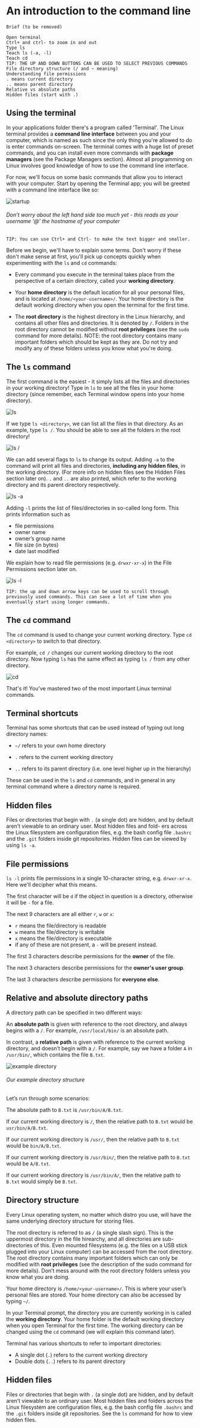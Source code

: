 # An introduction to the command line

```
Brief (to be removed)

Open terminal
Ctrl+ and ctrl- to zoom in and out
Type ls
Teach ls (-a, -l)
Teach cd
TIP: THE UP AND DOWN BUTTONS CAN BE USED TO SELECT PREVIOUS COMMANDS
File directory structure (/ and ~ meaning)
Understanding file permissions
. means current directory
.. means parent directory
Relative vs absolute paths
Hidden files (start with .)
```
## Using the terminal

In your applications folder there's a program called 'Terminal'. The Linux terminal provides a **command line interface** between you and your computer, which is named as such since the only thing you're allowed to do is enter commands on-screen. The terminal comes with a huge list of preset commands, and you can install even more commands with **package managers** (see the Package Managers section). Almost all programming on Linux involves good knowledge of how to use the command line interface.

For now, we'll focus on some basic commands that allow you to interact with your computer. Start by opening the Terminal app; you will be greeted with a command line interface like so:

![startup](assets/commands/startup.png "startup")
###### Don’t worry about the left hand side too much yet - this reads as your username ‘@’ the hostname of your computer

```
TIP: You can use Ctrl+ and Ctrl- to make the text bigger and smaller.
```

Before we begin, we'll have to explain some terms. Don't worry if these don't make sense at first, you'll pick up concepts quickly when experimenting with the `ls` and `cd` commands:
* Every command you execute in the terminal takes place from the perspective of a certain directory, called your **working directory**.

* Your **home directory** is the default location for all your personal files, and is located at `/home/<your-username>/`. Your home directory is the default working directory when you open the terminal for the first time.

* The **root directory** is the highest directory in the Linux hierarchy, and contains all other files and directories. It is denoted by `/`. Folders in the root directory cannot be modified without **root privileges** (see the `sudo` command for more details). NOTE: the root directory contains many important folders which should be kept as they are. Do not try and modify any of these folders unless you know what you're doing.

## The `ls` command

The first command is the easiest - it simply lists all the files and directories in your working directory! Type in `ls` to see all the files in your home directory (since remember, each Terminal window opens into your home directory).

![ls](assets/commands/ls.png "ls")

If we type `ls <directory>`, we can list all the files in that directory. As an example, type `ls /`. You should be able to see all the folders in the root directory!

![ls /](assets/commands/ls-:.png "ls /")

We can add several flags to `ls` to change its output. Adding `-a` to the command will print all files and directories, **including any hidden files**, in the working directory. (For more info on hidden files see the Hidden Files section later on). `.` and `..` are also printed, which refer to the working directory and its parent directory respectively.

![ls -a](assets/commands/ls-a.png "ls -a")

Adding `-l` prints the list of files/directories in so-called long form. This prints information such as
* file permissions
* owner name
* owner’s group name
* file size (in bytes)
* date last modified

We explain how to read file permissions (e.g. `drwxr-xr-x`) in the File Permissions section later on.

![ls -l](assets/commands/ls-l.png "ls -l")

```
TIP: the up and down arrow keys can be used to scroll through previously used commands. This can save a lot of time when you eventually start using longer commands.
```

## The `cd` command

The `cd` command is used to change your current working directory. Type `cd <directory>` to switch to that directory.

For example, `cd /` changes our current working directory to the root directory. Now typing `ls` has the same effect as typing `ls /` from any other directory.

![cd](assets/commands/cd.png "cd")

That's it! You've mastered two of the most important Linux terminal commands.

## Terminal shortcuts

Terminal has some shortcuts that can be used instead of typing out long directory names:

* `~/` refers to your own home directory

* `.` refers to the current working directory

* `..` refers to its parent directory (i.e. one level higher up in the hierarchy)

These can be used in the `ls` and `cd` commands, and in general in any terminal command where a directory name is required.

## Hidden files

Files or directories that begin with `.` (a single dot) are hidden, and by default aren’t viewable to an ordinary user. Most hidden files and fold- ers across the Linux filesystem are configuration files, e.g. the bash config file `.bashrc` and the `.git` folders inside git repositories. Hidden files can be viewed by using `ls -a`.

## File permissions

`ls -l` prints file permissions in a single 10-character string, e.g. `drwxr-xr-x`. Here we'll decipher what this means.

The first character will be `d` if the object in question is a directory, otherwise it will be `-` for a file.

The next 9 characters are all either `r`, `w` or `x`:
* `r` means the file/directory is readable
* `w` means the file/directory is writable
* `x` means the file/directory is executable
* if any of these are not present, a `-` will be present instead.

The first 3 characters describe permissions for the **owner** of the file.

The next 3 characters describe permissions for the **owner's user group**.

The last 3 characters describe permissions for **everyone else**.

## Relative and absolute directory paths

A directory path can be specified in two different ways:

An **absolute path** is given with reference to the root directory, and always begins with a `/`. For example, `/usr/local/bin/` is an absolute path.

In contrast, a **relative path** is given with reference to the current working directory, and doesn’t begin with a `/`. For example, say we have a folder `A` in `/usr/bin/`, which contains the file `B.txt`.

![example directory](assets/example-directory.png "Example directory")
###### Our example directory structure

Let’s run through some scenarios:

The absolute path to `B.txt` is `/usr/bin/A/B.txt`.

If our current working directory is `/`, then the relative path to `B.txt` would be `usr/bin/A/B.txt`.

If our current working directory is `/usr/`, then the relative path to `B.txt` would be `bin/A/B.txt`.

If our current working directory is `/usr/bin/`, then the relative path to `B.txt` would be `A/B.txt`.

If our current working directory is `/usr/bin/A/`, then the relative path to `B.txt` would simply be `B.txt`.

## Directory structure

Every Linux operating system, no matter which distro you use, will have the same underlying directory structure for storing files.

The root directory is referred to as `/` (a single slash sign). This is the uppermost directory in the file hirearchy, and all directories are sub-directories of this. Even mounted filesystems (e.g. the files on a USB stick plugged into your Linux computer) can be accessed from the root directory. The root directory contains many important folders which can only be modified with **root privileges** (see the description of the sudo command for more details). Don’t mess around with the root directory folders unless you know what you are doing.

Your home directory is `/home/<your-username>/`. This is where your user’s personal files are stored. Your home directory can also be accessed by typing `~/`.

In your Terminal prompt, the directory you are currently working in is called the **working directory**. Your home folder is the default working directory when you open Terminal for the first time. The working directory can be changed using the `cd` command (we will explain this command later).

Terminal has various shortcuts to refer to important directories: 
* A single dot (`.`) refers to the current working directory
* Double dots (`..`) refers to its parent directory

## Hidden files

Files or directories that begin with `.` (a single dot) are hidden, and by default aren’t viewable to an ordinary user. Most hidden files and folders across the  Linux filesystem are configuration files, e.g. the bash config file `.bashrc` and the `.git` folders inside git repositories. See the `ls` command for how to view hidden files.
